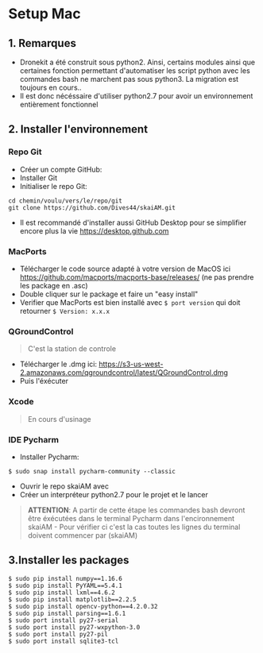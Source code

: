 # Setup Mac
## 1. Remarques
* Dronekit a été construit sous python2. Ainsi, certains modules ainsi que certaines fonction
permettant d'automatiser les script python avec les commandes bash ne marchent pas sous python3.
La migration est toujours en cours..
* Il est donc nécéssaire d'utiliser python2.7 pour avoir un environnement entièrement fonctionnel
## 2. Installer l'environnement
### Repo Git
* Créer un compte GitHub:
* Installer Git
* Initialiser le repo Git:
 >
    cd chemin/voulu/vers/le/repo/git
    git clone https://github.com/Dives44/skaiAM.git
* Il est recommandé d'installer aussi GitHub Desktop pour se simplifier encore plus la vie
https://desktop.github.com
    
### MacPorts
* Télécharger le code source adapté à votre version de MacOS ici https://github.com/macports/macports-base/releases/
(ne pas prendre les package en .asc)
* Double cliquer sur le package et faire un "easy install"
* Verifier que MacPorts est bien installé avec `$ port version` qui doit retourner `$ Version: x.x.x`



### QGroundControl
> C'est la station de controle
* Télécharger le .dmg ici: https://s3-us-west-2.amazonaws.com/qgroundcontrol/latest/QGroundControl.dmg
* Puis l'éxécuter

### Xcode
> En cours d'usinage

### IDE Pycharm
* Installer Pycharm: 
> 
    $ sudo snap install pycharm-community --classic
* Ouvrir le repo skaiAM avec 
* Créer un interpréteur python2.7 pour le projet et le lancer
> **ATTENTION**: A partir de cette étape les commandes bash devront être éxécutées dans 
le terminal Pycharm dans l'encironnement skaiAM - Pour vérifier ci c'est la cas toutes
les lignes du terminal doivent commencer par (skaiAM)

## 3.Installer les packages
>
    $ sudo pip install numpy==1.16.6
    $ sudo pip install PyYAML==5.4.1
    $ sudo pip install lxml==4.6.2
    $ sudo pip install matplotlib==2.2.5
    $ sudo pip install opencv-python==4.2.0.32
    $ sudo pip install parsing==1.6.1
    $ sudo port install py27-serial
    $ sudo port install py27-wxpython-3.0
    $ sudo port install py27-pil
    $ sudo port install sqlite3-tcl
